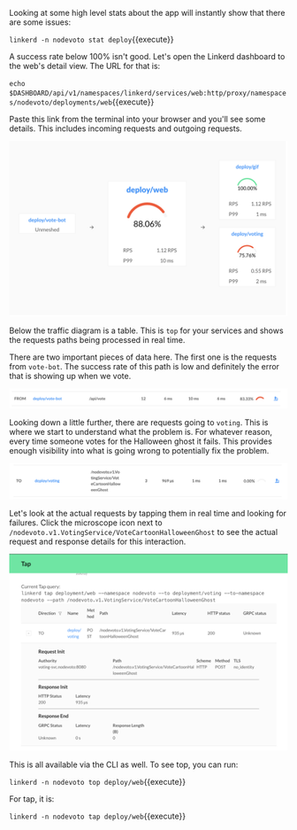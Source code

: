 Looking at some high level stats about the app will instantly show that there
are some issues:

`linkerd -n nodevoto stat deploy`{{execute}}

A success rate below 100% isn't good. Let's open the Linkerd dashboard to the
web's detail view. The URL for that is:

`echo $DASHBOARD/api/v1/namespaces/linkerd/services/web:http/proxy/namespaces/nodevoto/deployments/web`{{execute}}

Paste this link from the terminal into your browser and you'll see some details.
This includes incoming requests and outgoing requests.

![web detail](assets/web-detail.png)

Below the traffic diagram is a table. This is `top` for your services and shows
the requests paths being processed in real time.

There are two important pieces of data here. The first one is the requests from
`vote-bot`. The success rate of this path is low and definitely the error that
is showing up when we vote.

![vote failure](assets/incoming-request.png)

Looking down a little further, there are requests going to `voting`. This is
where we start to understand what the problem is. For whatever reason, every
time someone votes for the Halloween ghost it fails. This provides enough
visibility into what is going wrong to potentially fix the problem.

![voting failure](assets/outgoing-request.png)

Let's look at the actual requests by tapping them
in real time and looking for failures. Click the microscope icon next to
`/nodevoto.v1.VotingService/VoteCartoonHalloweenGhost` to see the actual request
and response details for this interaction.

![tap](assets/tap.png)

This is all available via the CLI as well. To see top, you can run:

`linkerd -n nodevoto top deploy/web`{{execute}}

For tap, it is:

`linkerd -n nodevoto tap deploy/web`{{execute}}
